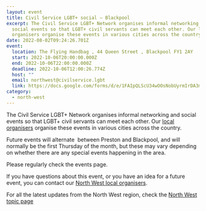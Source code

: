 ```yaml
---
layout: event
title: Civil Service LGBT+ social – Blackpool
excerpt: The Civil Service LGBT+ Network organises informal networking and
  social events so that LGBT+ civil servants can meet each other. Our local
  organisers organise these events in various cities across the country.
date: 2022-08-02T09:24:26.701Z
event:
  location: The Flying Handbag , 44 Queen Street , Blackpool FY1 2AY
  start: 2022-10-06T20:00:00.000Z
  end: 2022-10-06T22:00:00.000Z
  deadline: 2022-10-06T12:00:26.774Z
  host: ""
  email: northwest@civilservice.lgbt
  link: https://docs.google.com/forms/d/e/1FAIpQLScU34wOOsNobUyrmIrDA3mST3I-HOLTm8zTf-gKqbUimSmReA/viewform?usp=sf_link
category:
  - north-west
---
```

The Civil Service LGBT+ Network organises informal networking and social events so that LGBT+ civil servants can meet each other. Our [local organisers](https://www.civilservice.lgbt/team) organise these events in various cities across the country.

Future events will alternate  between Preston and Blackpool, and will normally be the first Thursday of the month, but these may vary depending on whether there are any special events happening in the area.

Please regularly check the events page.

If you have questions about this event, or you have an idea for a future event, you can contact our [North West local organisers](mailto:northwest@civilservice.lgbt).

For all the latest updates from the North West region, check the [North West topic page](https://www.civilservice.lgbt/topic/north-west)